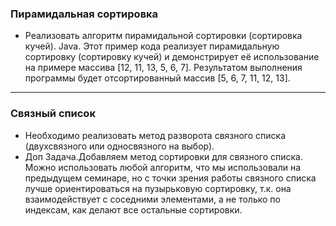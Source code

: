 ### Пирамидальная сортировка
* Реализовать алгоритм пирамидальной сортировки (сортировка кучей).
Java. Этот пример кода реализует пирамидальную сортировку (сортировку кучей) и демонстрирует её использование на примере массива [12, 11, 13, 5, 6, 7]. Результатом выполнения программы будет отсортированный массив [5, 6, 7, 11, 12, 13].
***
### Связный список
* Необходимо реализовать метод разворота связного списка (двухсвязного или односвязного на выбор).
* Доп Задача.Добавляем метод сортировки для связного списка.
Можно использовать любой алгоритм, что мы использовали на предыдущем семинаре, но с точки зрения работы связного списка лучше ориентироваться на пузырьковую сортировку, т.к. она взаимодействует с соседними элементами, а не только по индексам, как делают все остальные сортировки.
